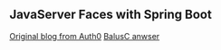 ## JavaServer Faces with Spring Boot
[Original blog from Auth0](https://auth0.com/blog/developing-jsf-applications-with-spring-boot/)
[BalusC anwser](https://stackoverflow.com/questions/18387993/spring-jsf-integration-how-to-inject-a-spring-component-service-in-jsf-managed/18388289#18388289)

